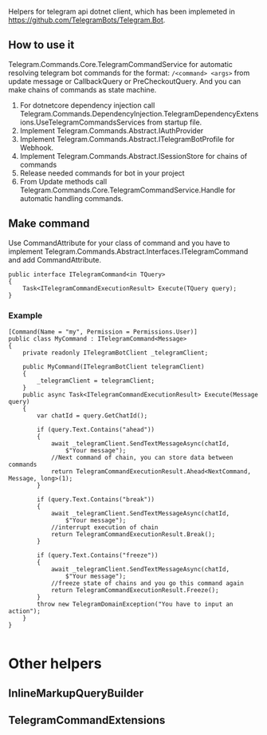 Helpers for telegram api dotnet client, which has been implemeted in https://github.com/TelegramBots/Telegram.Bot.

## How to use it
Telegram.Commands.Core.TelegramCommandService for automatic resolving telegram bot commands for the format: ```/<command> <args>``` from update message or CallbackQuery or PreCheckoutQuery. And you can make chains of commands as state machine.
  
1. For dotnetcore dependency injection call Telegram.Commands.DependencyInjection.TelegramDependencyExtensions.UseTelegramCommandsServices from startup file.
2. Implement Telegram.Commands.Abstract.IAuthProvider
3. Implement Telegram.Commands.Abstract.ITelegramBotProfile for Webhook.
5. Implement Telegram.Commands.Abstract.ISessionStore for chains of commands
5. Release needed commands for bot in your project
6. From Update methods call Telegram.Commands.Core.TelegramCommandService.Handle for automatic handling commands.

## Make command
Use CommandAttribute for your class of command and you have to implement Telegram.Commands.Abstract.Interfaces.ITelegramCommand and add CommandAttribute.

```
public interface ITelegramCommand<in TQuery>
{
    Task<ITelegramCommandExecutionResult> Execute(TQuery query);
}
```

### Example
```
[Command(Name = "my", Permission = Permissions.User)]
public class MyCommand : ITelegramCommand<Message>
{
    private readonly ITelegramBotClient _telegramClient;

    public MyCommand(ITelegramBotClient telegramClient)
    {
        _telegramClient = telegramClient;
    }
    public async Task<ITelegramCommandExecutionResult> Execute(Message query)
    {
        var chatId = query.GetChatId();

        if (query.Text.Contains("ahead"))
        {
            await _telegramClient.SendTextMessageAsync(chatId,
                $"Your message");
            //Next command of chain, you can store data between commands
            return TelegramCommandExecutionResult.Ahead<NextCommand, Message, long>(1);
        }

        if (query.Text.Contains("break"))
        {
            await _telegramClient.SendTextMessageAsync(chatId,
                $"Your message");
            //interrupt execution of chain
            return TelegramCommandExecutionResult.Break();
        }

        if (query.Text.Contains("freeze"))
        {
            await _telegramClient.SendTextMessageAsync(chatId,
                $"Your message");
            //freeze state of chains and you go this command again
            return TelegramCommandExecutionResult.Freeze();
        }
        throw new TelegramDomainException("You have to input an action");
    }
}
    

```

# Other helpers

## InlineMarkupQueryBuilder

## TelegramCommandExtensions

